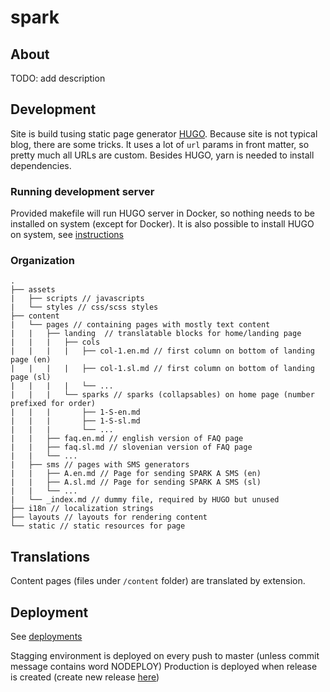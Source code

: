 # spark

## About 

TODO: add description

## Development

Site is build tusing static page generator [HUGO](https://gohugo.io). Because site is not typical blog, there are some tricks. It uses a lot of `url` params in front matter, so pretty much all URLs are custom. Besides HUGO, yarn is needed to install dependencies.

### Running development server

Provided makefile will run HUGO server in Docker, so nothing needs to be installed on system (except for Docker). It is also possible to install HUGO on system, see [instructions](https://gohugo.io/getting-started/installing)


### Organization

```
.
├── assets
|   ├── scripts // javascripts
|   └── styles // css/scss styles
├── content
|   └── pages // containing pages with mostly text content
|   |   ├── landing  // translatable blocks for home/landing page
|   |   |   ├── cols
|   |   |   |   ├── col-1.en.md // first column on bottom of landing page (en)
|   |   |   |   ├── col-1.sl.md // first column on bottom of landing page (sl)
|   |   |   |   └── ...
|   |   |   └── sparks // sparks (collapsables) on home page (number prefixed for order)
|   |   |       ├── 1-S-en.md
|   |   |       ├── 1-S-sl.md
|   |   |       └── ...
|   |   ├── faq.en.md // english version of FAQ page
|   |   ├── faq.sl.md // slovenian version of FAQ page
|   |   └── ...
|   ├── sms // pages with SMS generators
|   |   ├── A.en.md // Page for sending SPARK A SMS (en)
|   |   ├── A.sl.md // Page for sending SPARK A SMS (sl)
|   |   └── ...
|   └── _index.md // dummy file, required by HUGO but unused
├── i18n // localization strings
├── layouts // layouts for rendering content
└── static // static resources for page
```

## Translations

Content pages (files under `/content` folder) are translated by extension.

## Deployment

See [deployments](https://github.com/sledilnik/spark/deployments)

Stagging environment is deployed on every push to master (unless commit message contains word NODEPLOY)
Production is deployed when release is created (create new release [here](https://github.com/sledilnik/spark/releases))